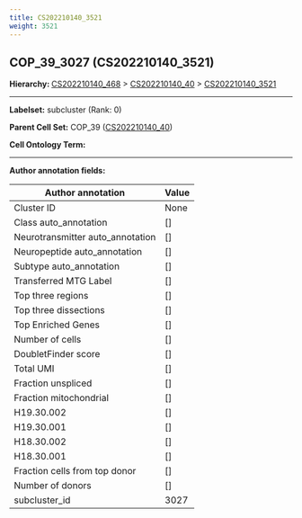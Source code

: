 ```yaml
---
title: CS202210140_3521
weight: 3521
---
```

## COP_39_3027 (CS202210140_3521)
<b>Hierarchy: </b>
[CS202210140_468](../CS202210140_468) >
[CS202210140_40](../CS202210140_40) >
[CS202210140_3521](../CS202210140_3521)

---


**Labelset:** subcluster (Rank: 0)

**Parent Cell Set:** COP_39 ([CS202210140_40](../CS202210140_40))



**Cell Ontology Term:** 

[MARKER GENES.]: #


---

[TRANSFERRED ANNOTATIONS.]: #


[AUTHOR ANNOTATION FIELDS.]: #


**Author annotation fields:**

| Author annotation | Value |
|-------------------|-------|
|Cluster ID|None|
|Class auto_annotation|[]|
|Neurotransmitter auto_annotation|[]|
|Neuropeptide auto_annotation|[]|
|Subtype auto_annotation|[]|
|Transferred MTG Label|[]|
|Top three regions|[]|
|Top three dissections|[]|
|Top Enriched Genes|[]|
|Number of cells|[]|
|DoubletFinder score|[]|
|Total UMI|[]|
|Fraction unspliced|[]|
|Fraction mitochondrial|[]|
|H19.30.002|[]|
|H19.30.001|[]|
|H18.30.002|[]|
|H18.30.001|[]|
|Fraction cells from top donor|[]|
|Number of donors|[]|
|subcluster_id|3027|
